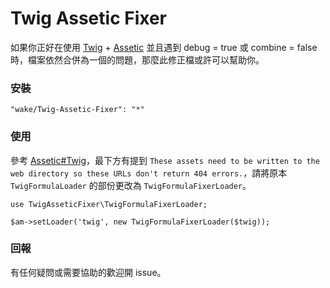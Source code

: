 # Twig Assetic Fixer

如果你正好在使用 [Twig](http://twig.sensiolabs.org/) + [Assetic](https://github.com/kriswallsmith/assetic) 並且遇到 debug = true 或 combine = false 時，檔案依然合併為一個的問題，那麼此修正檔或許可以幫助你。

### 安裝

```
"wake/Twig-Assetic-Fixer": "*"
```

### 使用

參考 [Assetic#Twig](https://github.com/kriswallsmith/assetic#twig)，最下方有提到 `These assets need to be written to the web directory so these URLs don't return 404 errors.`，請將原本 `TwigFormulaLoader` 的部份更改為 `TwigFormulaFixerLoader`。

```
use TwigAsseticFixer\TwigFormulaFixerLoader;
```

```
$am->setLoader('twig', new TwigFormulaFixerLoader($twig));
```

### 回報

有任何疑問或需要協助的歡迎開 issue。

